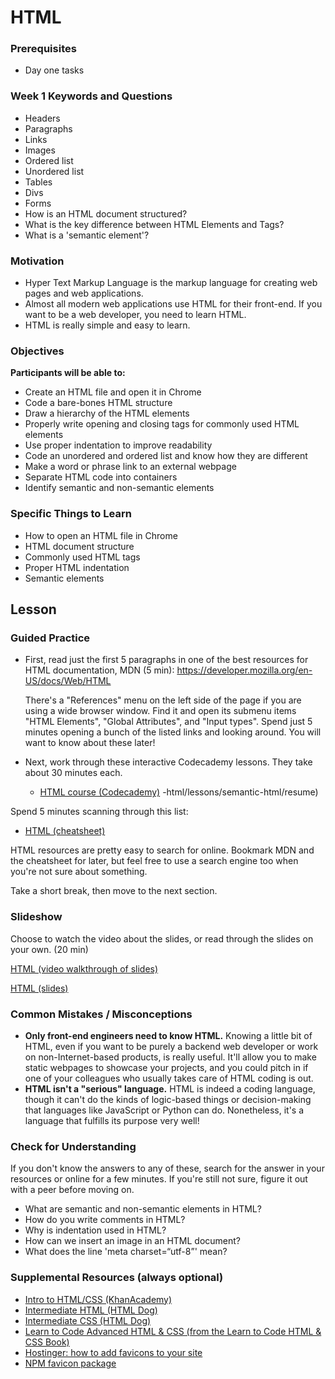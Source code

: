 # HTML

### Prerequisites

- Day one tasks

### Week 1 Keywords and Questions

- Headers
- Paragraphs
- Links
- Images
- Ordered list
- Unordered list
- Tables
- Divs
- Forms
- How is an HTML document structured?
- What is the key difference between HTML Elements and Tags?
- What is a 'semantic element'?

### Motivation

- Hyper Text Markup Language is the markup language for creating web pages and web applications.
- Almost all modern web applications use HTML for their front-end. If you want to be a web developer, you need to learn HTML.
- HTML is really simple and easy to learn.

### Objectives

**Participants will be able to:**

- Create an HTML file and open it in Chrome
- Code a bare-bones HTML structure
- Draw a hierarchy of the HTML elements
- Properly write opening and closing tags for commonly used HTML elements
- Use proper indentation to improve readability
- Code an unordered and ordered list and know how they are different
- Make a word or phrase link to an external webpage
- Separate HTML code into containers
- Identify semantic and non-semantic elements

### Specific Things to Learn

- How to open an HTML file in Chrome
- HTML document structure
- Commonly used HTML tags
- Proper HTML indentation
- Semantic elements

## Lesson

### Guided Practice

- First, read just the first 5 paragraphs in one of the best resources for HTML documentation, MDN (5 min): https://developer.mozilla.org/en-US/docs/Web/HTML

  There's a "References" menu on the left side of the page if you are using a wide browser window. Find it and open its submenu items "HTML Elements", "Global Attributes", and "Input types". Spend just 5 minutes opening a bunch of the listed links and looking around. You will want to know about these later!

- Next, work through these interactive Codecademy lessons. They take about 30 minutes each.

  - [HTML course (Codecademy)](https://www.codecademy.com/courses/learn-html-elements/lessons/intro-to-html/exercises/intro?action=lesson_resume&course_redirect=learn-html)
-html/lessons/semantic-html/resume)

Spend 5 minutes scanning through this list:

- [HTML (cheatsheet)](https://www.codecademy.com/learn/learn-html/modules/learn-html-elements/reference)

HTML resources are pretty easy to search for online. Bookmark MDN and the cheatsheet for later, but feel free to use a search engine too when you're not sure about something.

Take a short break, then move to the next section.

### Slideshow

Choose to watch the video about the slides, or read through the slides on your own. (20 min)

[HTML (video walkthrough of slides)](https://drive.google.com/open?id=1FO4AdWgYUTIuX03T0ZSmSXKTDadoZopT)

[HTML (slides)](https://docs.google.com/presentation/d/1FyV-I_lVkT6KH47VHjFpDNkk-m5ABz2wLyzk4MOcx50/edit?usp=sharing)

### Common Mistakes / Misconceptions

- **Only front-end engineers need to know HTML.** Knowing a little bit of HTML, even if you want to be purely a backend web developer or work on non-Internet-based products, is really useful. It'll allow you to make static webpages to showcase your projects, and you could pitch in if one of your colleagues who usually takes care of HTML coding is out.
- **HTML isn't a "serious" language.** HTML is indeed a coding language, though it can't do the kinds of logic-based things or decision-making that languages like JavaScript or Python can do. Nonetheless, it's a language that fulfills its purpose very well!

### Check for Understanding

If you don't know the answers to any of these, search for the answer in your resources or online for a few minutes. If you're still not sure, figure it out with a peer before moving on.

- What are semantic and non-semantic elements in HTML?
- How do you write comments in HTML?
- Why is indentation used in HTML?
- How can we insert an image in an HTML document?
- What does the line 'meta charset=“utf-8”' mean?

### Supplemental Resources (always optional)

- [Intro to HTML/CSS (KhanAcademy)](https://www.khanacademy.org/computing/computer-programming/html-css)
- [Intermediate HTML (HTML Dog)](https://www.htmldog.com/guides/html/intermediate/)
- [Intermediate CSS (HTML Dog)](https://www.htmldog.com/guides/css/intermediate/)
- [Learn to Code Advanced HTML & CSS (from the Learn to Code HTML & CSS Book)](https://learn.shayhowe.com/advanced-html-css/)
- [Hostinger: how to add favicons to your site](https://www.hostinger.in/tutorials/how-to-add-favicon-to-website)
- [NPM favicon package](https://www.npmjs.com/package/favicons)
